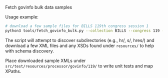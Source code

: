 Fetch govinfo bulk data samples

Usage example:

```bash
# download a few sample files for BILLS 119th congress session 1
python3 tools/fetch_govinfo_bulk.py --collection BILLS --congress 119 --session 1 --out /tmp/govinfo_samples
```

The script will attempt to discover subdirectories (e.g., hr/, s/, hres/) and download a few XML files and any XSDs
found under `resources/` to help with schema discovery.

Place downloaded sample XMLs under `src/test/resources/processor/govinfo/119/` to write unit tests and map XPaths.
